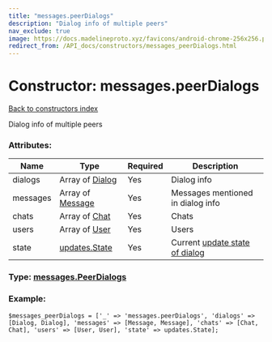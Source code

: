 ```yaml
---
title: "messages.peerDialogs"
description: "Dialog info of multiple peers"
nav_exclude: true
image: https://docs.madelineproto.xyz/favicons/android-chrome-256x256.png
redirect_from: /API_docs/constructors/messages_peerDialogs.html
---
```

# Constructor: messages.peerDialogs  
[Back to constructors index](/API_docs/constructors/index.html)



Dialog info of multiple peers

### Attributes:

| Name     |    Type       | Required | Description |
|----------|---------------|----------|-------------|
|dialogs|Array of [Dialog](/API_docs/types/Dialog.html) | Yes|Dialog info|
|messages|Array of [Message](/API_docs/types/Message.html) | Yes|Messages mentioned in dialog info|
|chats|Array of [Chat](/API_docs/types/Chat.html) | Yes|Chats|
|users|Array of [User](/API_docs/types/User.html) | Yes|Users|
|state|[updates.State](/API_docs/constructors/updates.State.html) | Yes|Current [update state of dialog](https://core.telegram.org/api/updates)|



### Type: [messages.PeerDialogs](/API_docs/types/messages.PeerDialogs.html)


### Example:

```
$messages_peerDialogs = ['_' => 'messages.peerDialogs', 'dialogs' => [Dialog, Dialog], 'messages' => [Message, Message], 'chats' => [Chat, Chat], 'users' => [User, User], 'state' => updates.State];
```  
